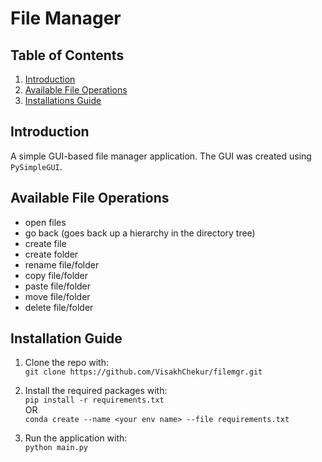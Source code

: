 # File Manager

## Table of Contents

1. [Introduction](#intro)
2. [Available File Operations](#file-operations)
3. [Installations Guide](#install)

## Introduction <a id=intro></a>

A simple GUI-based file manager application. The GUI was created using `PySimpleGUI`.

## Available File Operations <a id=file-operations></a>

- open files
- go back (goes back up a hierarchy in the directory tree)
- create file
- create folder
- rename file/folder
- copy file/folder
- paste file/folder
- move file/folder
- delete file/folder

## Installation Guide <a id=install></a>

1. Clone the repo with:
   <br>`git clone https://github.com/VisakhChekur/filemgr.git`

2. Install the required packages with:
   <br>`pip install -r requirements.txt`<br>OR<br>`conda create --name <your env name> --file requirements.txt`

3. Run the application with:
   <br>`python main.py`
